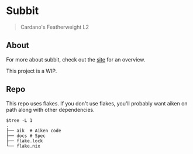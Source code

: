 # Subbit

> Cardano's Featherweight L2

## About

For more about subbit, check out the [site](https://subbit.xyz) for an overview.

This project is a WIP.

## Repo

This repo uses flakes. 
If you don't use flakes, you'll probably want aiken on path along with other dependencies. 
```
$tree -L 1
.
├── aik  # Aiken code
├── docs # Spec
├── flake.lock
└── flake.nix
```
